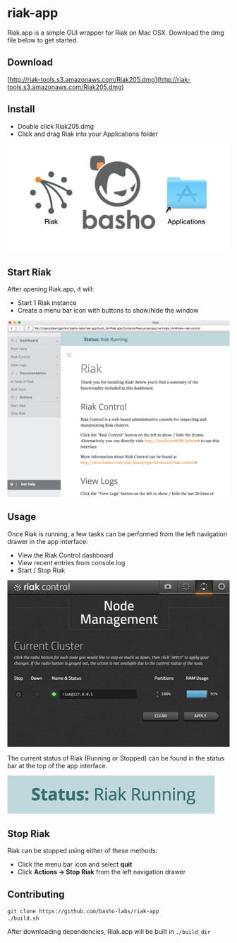 riak-app
========

Riak.app is a simple GUI wrapper for Riak on Mac OSX. Download the dmg file below to get started.

## Download

[http://riak-tools.s3.amazonaws.com/Riak205.dmg](http://riak-tools.s3.amazonaws.com/Riak205.dmg)

## Install

+ Double click Riak205.dmg
+ Click and drag Riak into your Applications folder

![image](https://raw.githubusercontent.com/basho-labs/riak-app/master/docs/install.png)

## Start Riak

After opening Riak.app, it will:

+ Start 1 Riak instance
+ Create a menu bar icon with buttons to show/hide the window

![image](https://raw.githubusercontent.com/basho-labs/riak-app/master/docs/getting_started.png)

## Usage

Once Riak is running, a few tasks can be performed from the left navigation drawer in the app interface:

+ View the Riak Control dashboard
+ View recent entries from console.log
+ Start / Stop Riak

![image](https://raw.githubusercontent.com/basho-labs/riak-app/master/docs/control.png)

The current status of Riak (Running or Stopped) can be found in the status bar at the top of the app interface.

![image](https://raw.githubusercontent.com/basho-labs/riak-app/master/docs/status.png)

## Stop Riak

Riak can be stopped using either of these methods:

+ Click the menu bar icon and select **quit**
+ Click **Actions -> Stop Riak** from the left navigation drawer

## Contributing

    git clone https://github.com/basho-labs/riak-app
    ./build.sh

After downloading dependencies, Riak.app will be built in `./build_dir`
